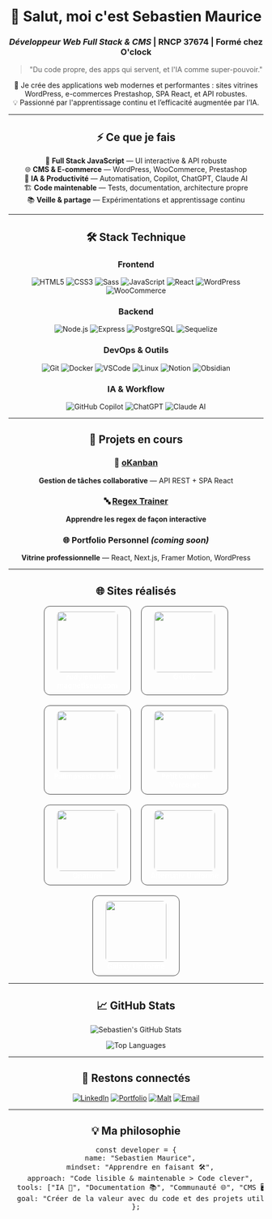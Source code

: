 <!-- 💻 Profil GitHub Pro - Sebastien Maurice -->
<div align="center">

# 👋 Salut, moi c'est Sebastien Maurice

### *Développeur Web Full Stack & CMS* | RNCP 37674 | Formé chez O'clock

> "Du code propre, des apps qui servent, et l'IA comme super-pouvoir."

🚀 Je crée des applications web modernes et performantes : sites vitrines WordPress, e-commerces Prestashop, SPA React, et API robustes.  
💡 Passionné par l'apprentissage continu et l’efficacité augmentée par l’IA.

---

## ⚡ Ce que je fais

<div align="center">

🎯 **Full Stack JavaScript** — UI interactive & API robuste  
🌐 **CMS & E-commerce** — WordPress, WooCommerce, Prestashop  
🤖 **IA & Productivité** — Automatisation, Copilot, ChatGPT, Claude AI  
🏗️ **Code maintenable** — Tests, documentation, architecture propre  
📚 **Veille & partage** — Expérimentations et apprentissage continu

</div>

---

## 🛠️ Stack Technique

<div align="center">

### Frontend
![HTML5](https://img.shields.io/badge/-HTML5-E34F26?logo=html5&logoColor=white&style=flat)
![CSS3](https://img.shields.io/badge/-CSS3-1572B6?logo=css3&logoColor=white&style=flat)
![Sass](https://img.shields.io/badge/-Sass-CC6699?logo=sass&logoColor=white&style=flat)
![JavaScript](https://img.shields.io/badge/-JavaScript-F7DF1E?logo=javascript&logoColor=black&style=flat)
![React](https://img.shields.io/badge/-React-61DAFB?logo=react&logoColor=black&style=flat)
![WordPress](https://img.shields.io/badge/-WordPress-21759B?logo=wordpress&logoColor=white&style=flat)
![WooCommerce](https://img.shields.io/badge/-WooCommerce-96588A?logo=woocommerce&logoColor=white&style=flat)

### Backend
![Node.js](https://img.shields.io/badge/-Node.js-339933?logo=node.js&logoColor=white&style=flat)
![Express](https://img.shields.io/badge/-Express-000000?logo=express&logoColor=white&style=flat)
![PostgreSQL](https://img.shields.io/badge/-PostgreSQL-4169E1?logo=postgresql&logoColor=white&style=flat)
![Sequelize](https://img.shields.io/badge/-Sequelize-52B0E7?logo=sequelize&logoColor=white&style=flat)

### DevOps & Outils
![Git](https://img.shields.io/badge/-Git-F05032?logo=git&logoColor=white&style=flat)
![Docker](https://img.shields.io/badge/-Docker-2496ED?logo=docker&logoColor=white&style=flat)
![VSCode](https://img.shields.io/badge/-VSCode-007ACC?logo=visualstudiocode&logoColor=white&style=flat)
![Linux](https://img.shields.io/badge/-Linux-FCC624?logo=linux&logoColor=black&style=flat)
![Notion](https://img.shields.io/badge/-Notion-000000?logo=notion&logoColor=white&style=flat)
![Obsidian](https://img.shields.io/badge/-Obsidian-483699?logo=obsidian&logoColor=white&style=flat)

### IA & Workflow
![GitHub Copilot](https://img.shields.io/badge/-GitHub%20Copilot-000000?logo=githubcopilot&logoColor=white&style=flat)
![ChatGPT](https://img.shields.io/badge/-ChatGPT-74aa9c?logo=openai&logoColor=white&style=flat)
![Claude AI](https://img.shields.io/badge/-Claude%20AI-ff6f61?logo=anthropic&logoColor=white&style=flat)

</div>

---

## 🚀 Projets en cours

<div align="center">

### 🎯 [oKanban](https://github.com/sebastienmaurice/okanban)
**Gestion de tâches collaborative** — API REST + SPA React

### 🔤 [Regex Trainer](https://github.com/sebastienmaurice/regex-trainer)
**Apprendre les regex de façon interactive**  

### 🌐 Portfolio Personnel *(coming soon)*
**Vitrine professionnelle** — React, Next.js, Framer Motion, WordPress

</div>

---

## 🌐 Sites réalisés

<div align="center" style="display:flex; flex-wrap:wrap; justify-content:center; gap:20px;">

<!-- Card 1 -->
<div style="border:1px solid #444; border-radius:12px; padding:10px; width:150px; text-align:center;">
  <a href="https://rudylesaint-magnetiseur.com" style="text-decoration:none; color:white;">
    <img src="./assets/rudylesaint.png" width="120px" style="border-radius:8px;"/><br>
    <b>rudylesaint-magnetiseur.com</b>
  </a>
</div>

<!-- Card 2 -->
<div style="border:1px solid #444; border-radius:12px; padding:10px; width:150px; text-align:center;">
  <a href="https://gsti62.com/" style="text-decoration:none; color:white;">
    <img src="./assets/gsti62.png" width="120px" style="border-radius:8px;"/><br>
    <b>Gsti62</b>
  </a>
</div>

<!-- Card 3 -->
<div style="border:1px solid #444; border-radius:12px; padding:10px; width:150px; text-align:center;">
  <a href="https://www.palimpseste-urbain.com/" style="text-decoration:none; color:white;">
    <img src="./assets/palimpseste.png" width="120px" style="border-radius:8px;"/><br>
    <b>Palimpseste Urbain</b>
  </a>
</div>

<!-- Card 4 -->
<div style="border:1px solid #444; border-radius:12px; padding:10px; width:150px; text-align:center;">
  <a href="https://www.petitchateauvercourt.com/" style="text-decoration:none; color:white;">
    <img src="./assets/petitchateau.png" width="120px" style="border-radius:8px;"/><br>
    <b>Petit Château Vercourt</b>
  </a>
</div>

<!-- Card 5 -->
<div style="border:1px solid #444; border-radius:12px; padding:10px; width:150px; text-align:center;">
  <a href="https://onaturel.eu/" style="text-decoration:none; color:white;">
    <img src="./assets/onaturel.png" width="120px" style="border-radius:8px;"/><br>
    <b>Onaturel</b>
  </a>
</div>

<!-- Card 6 -->
<div style="border:1px solid #444; border-radius:12px; padding:10px; width:150px; text-align:center;">
  <a href="https://alternativ-uniforme.fr/" style="text-decoration:none; color:white;">
    <img src="./assets/alternativ.png" width="120px" style="border-radius:8px;"/><br>
    <b>Alternativ Uniforme</b>
  </a>
</div>

<!-- Card 7 -->
<div style="border:1px solid #444; border-radius:12px; padding:10px; width:150px; text-align:center;">
  <a href="https://www.galaxy-uniforme.com/" style="text-decoration:none; color:white;">
    <img src="./assets/galaxy.png" width="120px" style="border-radius:8px;"/><br>
    <b>Galaxy Uniforme</b>
  </a>
</div>

</div>

---

## 📈 GitHub Stats

![Sebastien's GitHub Stats](https://github-readme-stats.vercel.app/api?username=sebastienmaurice&show_icons=true&theme=tokyonight&hide_border=true&bg_color=0D1117&title_color=58A6FF&icon_color=1F6FEB&text_color=C9D1D9)

![Top Languages](https://github-readme-stats.vercel.app/api/top-langs/?username=sebastienmaurice&layout=compact&theme=tokyonight&hide_border=true&bg_color=0D1117&title_color=58A6FF&text_color=C9D1D9)

---

## 🤝 Restons connectés

[![LinkedIn](https://img.shields.io/badge/-Sebastien_Maurice-0077B5?logo=linkedin&logoColor=white&style=for-the-badge)](https://linkedin.com/in/sebastien-maurice/)
[![Portfolio](https://img.shields.io/badge/-Portfolio-000000?logo=vercel&logoColor=white&style=for-the-badge)](https://sebastienmaurice.dev)
[![Malt](https://img.shields.io/badge/-Malt-FF5A00?logo=malt&logoColor=white&style=for-the-badge)](https://www.malt.fr/profile/semauri)
[![Email](https://img.shields.io/badge/-Contact-D14836?logo=gmail&logoColor=white&style=for-the-badge)](mailto:overseb75@gmail.com)

---

<div align="center">

## 💡 Ma philosophie

<pre>
const developer = {
  name: "Sebastien Maurice",
  mindset: "Apprendre en faisant 🛠️",
  approach: "Code lisible & maintenable > Code clever",
  tools: ["IA 🤖", "Documentation 📚", "Communauté 🌐", "CMS 🖥️"],
  goal: "Créer de la valeur avec du code et des projets utiles 🚀"
};
</pre>

</div>
